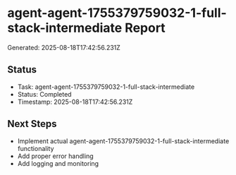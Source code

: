 # agent-agent-1755379759032-1-full-stack-intermediate Report

Generated: 2025-08-18T17:42:56.231Z

## Status
- Task: agent-agent-1755379759032-1-full-stack-intermediate
- Status: Completed
- Timestamp: 2025-08-18T17:42:56.231Z

## Next Steps
- Implement actual agent-agent-1755379759032-1-full-stack-intermediate functionality
- Add proper error handling
- Add logging and monitoring
